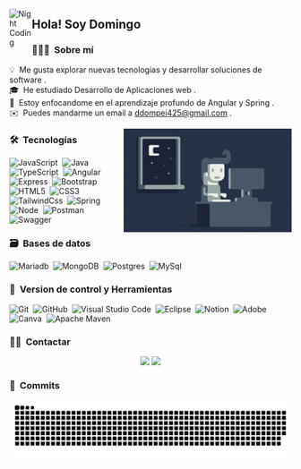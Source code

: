 <!--![Aditya Kanoi Banner](https://github.com/Adityakanoi2001/Adityakanoi2001/blob/8b3abf28d4d62728caf9ee9c177f48b058cbb997/assets/ASK%20Banner%20Image%20Github.png) -->

<img alt="Night Coding" src="./assets/Hand%20Wave.gif" width='40' align="left"/><h2 align="left">Hola! Soy Domingo</h2>

<!-- ## 👋 &nbsp;Hey there! I'm Aditya Kanoi -->

### 👨🏻‍💻 &nbsp;Sobre mí

💡 &nbsp;Me gusta explorar nuevas tecnologias y desarrollar soluciones de software .\
🎓 &nbsp;He estudiado Desarrollo de Aplicaciones web .\
🌱 &nbsp;Estoy enfocandome en el aprendizaje profundo de Angular y Spring .\
✉️ &nbsp;Puedes mandarme un email a ddompei425@gmail.com .

<img alt="Night Coding" src="https://raw.githubusercontent.com/AVS1508/AVS1508/master/assets/Night-Coding.gif" align="right"/>

### 🛠 &nbsp;Tecnologías

![JavaScript](https://img.shields.io/badge/javascript-%23323330.svg?style=for-the-badge&logo=javascript&logoColor=%23F7DF1E)&nbsp;
![Java](https://img.shields.io/badge/java-%23ED8B00.svg?style=for-the-badge&logo=java)&nbsp;
![TypeScript](https://img.shields.io/badge/TypeScript-%2300599C.svg?style=for-the-badge&logo=TypeScript&logoColor=white)&nbsp;
![Angular](https://img.shields.io/badge/angular-3670A0?style=for-the-badge&logo=angular&logoColor=ED2A00)&nbsp;
![Express](https://img.shields.io/badge/Express-%2300599C.svg?style=for-the-badge&logo=express)&nbsp;
![Bootstrap](https://img.shields.io/badge/bootstrap-%23563D7C.svg?style=for-the-badge&logo=bootstrap&logoColor=white)&nbsp;
![HTML5](https://img.shields.io/badge/html5-%23E34F26.svg?style=for-the-badge&logo=html5&logoColor=white)&nbsp;
![CSS3](https://img.shields.io/badge/css3-%231572B6.svg?style=for-the-badge&logo=css3&logoColor=white)&nbsp;
![TailwindCss](https://img.shields.io/badge/tailwindcss-000?style=for-the-badge&logo=tailwindcss)&nbsp;
![Spring](https://img.shields.io/badge/spring-%236DB33F.svg?style=for-the-badge&logo=spring&logoColor=white)&nbsp;
![Node](https://img.shields.io/badge/node-%23F05033.svg?style=for-the-badge&logo=node&logoColor=white)&nbsp;
![Postman](https://img.shields.io/badge/Postman-FF6C37?style=for-the-badge&logo=postman&logoColor=white)&nbsp;
![Swagger](https://img.shields.io/badge/-Swagger-%23Clojure?style=for-the-badge&logo=swagger&logoColor=white)&nbsp;

### 🗃 &nbsp;Bases de datos

![Mariadb](https://img.shields.io/badge/mariadb-%23DD0031.svg?style=for-the-badge&logo=mariadb&logoColor=white)&nbsp;
![MongoDB](https://img.shields.io/badge/MongoDB-%234ea94b.svg?style=for-the-badge&logo=mongodb&logoColor=white)&nbsp;
![Postgres](https://img.shields.io/badge/postgres-%23316192.svg?style=for-the-badge&logo=postgresql&logoColor=white)&nbsp;
![MySql](https://img.shields.io/badge/MySql-%2300599C.svg?style=for-the-badge&logo=mysql&logoColor=white)&nbsp;


### 🧰 &nbsp;Version de control y Herramientas

![Git](https://img.shields.io/badge/git-%23F05033.svg?style=for-the-badge&logo=git&logoColor=white)&nbsp;
![GitHub](https://img.shields.io/badge/github-%23121011.svg?style=for-the-badge&logo=github&logoColor=white)&nbsp;
![Visual Studio Code](https://img.shields.io/badge/Visual%20Studio%20Code-0078d7.svg?style=for-the-badge&logo=visual-studio-code&logoColor=white)&nbsp;
![Eclipse](https://img.shields.io/badge/Eclipse-FE7A16.svg?style=for-the-badge&logo=Eclipse&logoColor=white)&nbsp;
![Notion](https://img.shields.io/badge/Notion-%23000000.svg?style=for-the-badge&logo=notion&logoColor=white)&nbsp;
![Adobe](https://img.shields.io/badge/adobe-%23FF0000.svg?style=for-the-badge&logo=adobe&logoColor=white)&nbsp;
![Canva](https://img.shields.io/badge/Canva-%2300C4CC.svg?style=for-the-badge&logo=Canva&logoColor=white)&nbsp;
![Apache Maven](https://img.shields.io/badge/Apache%20Maven-C71A36?style=for-the-badge&logo=Apache%20Maven&logoColor=white)&nbsp;

### 🤝🏻 &nbsp;Contactar

<p align="center">
<a href="https://www.linkedin.com/in/dom-dom-pei/"><img src="https://img.shields.io/badge/-Domingo-0077B5?style=flat&logo=Linkedin&logoColor=white"/></a>
<a href="mailto:ddompei425@gmail.com"><img src="https://img.shields.io/badge/-ddompei-D14836?style=flat&logo=Gmail&logoColor=white"/></a>
</p>

### 🐍 &nbsp;Commits

<div align="center">
  <a href="https://github.com/domiidp04/">
  <img src="https://github.com/1999AZZAR/1999AZZAR/blob/readme/resources/grid-snake.svg"
       alt="snake" /></a>
</div>
